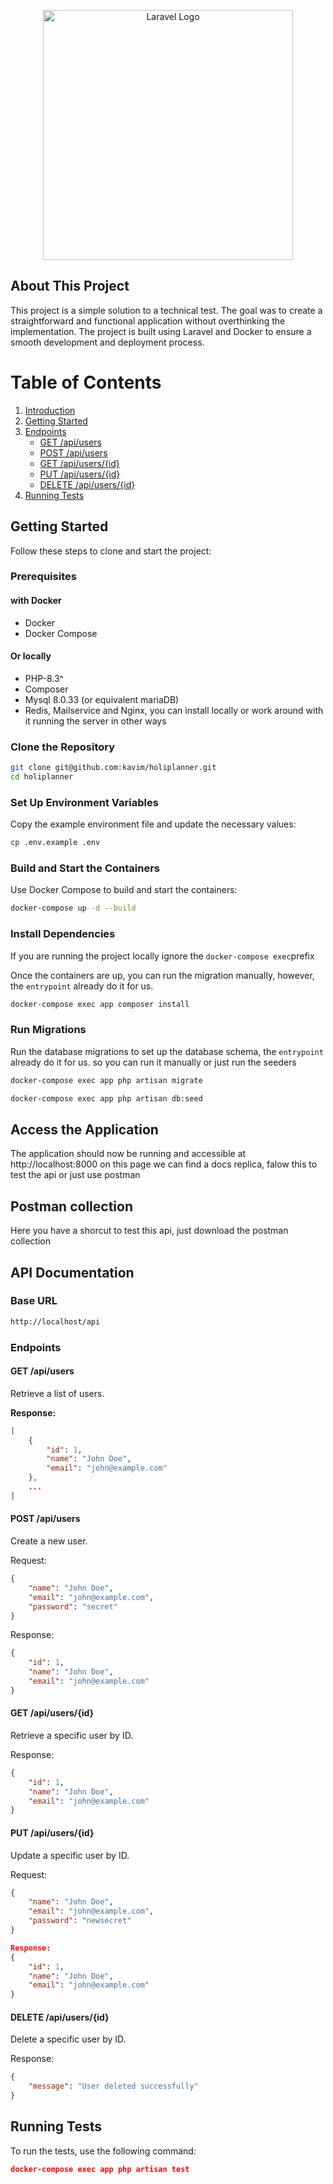 <p align="center"><a href="https://laravel.com" target="_blank"><img src="https://raw.githubusercontent.com/laravel/art/master/logo-lockup/5%20SVG/2%20CMYK/1%20Full%20Color/laravel-logolockup-cmyk-red.svg" width="400" alt="Laravel Logo"></a></p>

## About This Project

This project is a simple solution to a technical test. The goal was to create a straightforward and functional application without overthinking the implementation. The project is built using Laravel and Docker to ensure a smooth development and deployment process.

# Table of Contents

1. [Introduction](#about-this-project)
2. [Getting Started](#getting-started)
3. [Endpoints](#endpoints)
    - [GET /api/users](#get-apiusers)
    - [POST /api/users](#post-apiusers)
    - [GET /api/users/{id}](#get-apiusersid)
    - [PUT /api/users/{id}](#put-apiusersid)
    - [DELETE /api/users/{id}](#delete-apiusersid)
4. [Running Tests](#running-tests)

## Getting Started

Follow these steps to clone and start the project:

### Prerequisites

#### with Docker

-   Docker
-   Docker Compose

#### Or locally

-   PHP-8.3^
-   Composer
-   Mysql 8.0.33 (or equivalent mariaDB)
-   Redis, Mailservice and Nginx, you can install locally or work around with it running the server in other ways

### Clone the Repository

```bash
git clone git@github.com:kavim/holiplanner.git
cd holiplanner
```

### Set Up Environment Variables

Copy the example environment file and update the necessary values:

```bash
cp .env.example .env
```

### Build and Start the Containers

Use Docker Compose to build and start the containers:

```bash
docker-compose up -d --build
```

### Install Dependencies

If you are running the project locally ignore the `docker-compose exec`prefix

Once the containers are up, you can run the migration manually, however, the `entrypoint` already do it for us.

```bash
docker-compose exec app composer install
```

### Run Migrations

Run the database migrations to set up the database schema, the `entrypoint` already do it for us. so you can run it manually or just run the seeders

```bash
docker-compose exec app php artisan migrate
```

```bash
docker-compose exec app php artisan db:seed
```

## Access the Application

The application should now be running and accessible at http://localhost:8000 on this page we can find a docs replica, falow this to test the api or just use postman

## Postman collection

Here you have a shorcut to test this api, just download the postman collection

## API Documentation

### Base URL

```bash
http://localhost/api
```

### Endpoints

#### GET /api/users

Retrieve a list of users.

**Response:**

```json
[
    {
        "id": 1,
        "name": "John Doe",
        "email": "john@example.com"
    },
    ...
]
```

#### POST /api/users

Create a new user.

Request:

```json
{
    "name": "John Doe",
    "email": "john@example.com",
    "password": "secret"
}
```

Response:

```json
{
    "id": 1,
    "name": "John Doe",
    "email": "john@example.com"
}
```

#### GET /api/users/{id}

Retrieve a specific user by ID.

Response:

```json
{
    "id": 1,
    "name": "John Doe",
    "email": "john@example.com"
}
```

#### PUT /api/users/{id}

Update a specific user by ID.

Request:

```json
{
    "name": "John Doe",
    "email": "john@example.com",
    "password": "newsecret"
}
```

```json
Response:
{
    "id": 1,
    "name": "John Doe",
    "email": "john@example.com"
}
```

#### DELETE /api/users/{id}

Delete a specific user by ID.

Response:

```json
{
    "message": "User deleted successfully"
}
```

## Running Tests

To run the tests, use the following command:

```json
docker-compose exec app php artisan test
```

